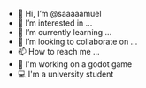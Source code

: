 - 👋 Hi, I’m @saaaaamuel
- 👀 I’m interested in ...
- 🌱 I’m currently learning ...
- 💞️ I’m looking to collaborate on ...
- 📫 How to reach me ...
- 🐝 I'm working on a godot game
- 💻 I'm a university student

<!---
saaaaamuel/saaaaamuel is a ✨ special ✨ repository because its `README.md` (this file) appears on your GitHub profile.
You can click the Preview link to take a look at your changes.
--->
